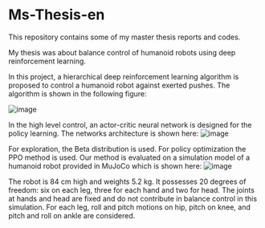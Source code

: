 # Ms-Thesis-en
This repository contains some of my master thesis reports and codes.

My thesis was about balance control of humanoid robots using deep reinforcement learning.

In this project, a hierarchical deep reinforcement learning algorithm is proposed to control a humanoid robot against exerted pushes. The algorithm is shown in the following figure:

![image](https://user-images.githubusercontent.com/79801992/222974189-d17e9f3a-3395-412c-b5ab-587223a1efa4.png)

In the high level control, an actor-critic neural network is designed for the policy learning. The networks architecture is shown here:
![image](https://user-images.githubusercontent.com/79801992/222975254-4b1832f6-df28-4992-9943-4b5e9b9e49cf.png)

For exploration, the Beta distribution is used. For policy optimization the PPO method is used.
Our method is evaluated on a simulation model of a humanoid robot provided in MuJoCo which is shown here:
![image](https://user-images.githubusercontent.com/79801992/222974028-ed88e6dd-6821-44ee-9914-87c59901e04a.png)

The robot is 84 cm high and weights 5.2 kg. It possesses 20 degrees of freedom: six on each leg, three for each hand and two for head. The joints at hands and head are fixed and do not contribute in balance control in this simulation. For each leg, roll and pitch motions on hip, pitch on knee, and pitch and roll on ankle are considered.



